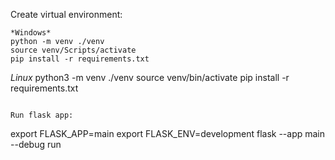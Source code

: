 Create virtual environment:

```
*Windows*
python -m venv ./venv
source venv/Scripts/activate
pip install -r requirements.txt

```
*Linux*
python3 -m venv ./venv
source venv/bin/activate
pip install -r requirements.txt
```

Run flask app:

```
export FLASK_APP=main
export FLASK_ENV=development
flask --app main --debug run
```
